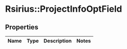 # Rsirius::ProjectInfoOptField



## Properties
Name | Type | Description | Notes
------------ | ------------- | ------------- | -------------


